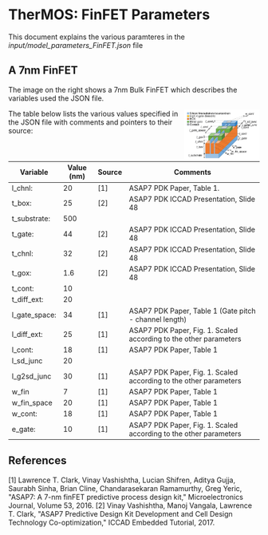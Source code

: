 # TherMOS: FinFET Parameters

This document explains the various paramteres in the
*input/model_parameters_FinFET.json* file

## A 7nm FinFET

The image on the right shows a 7nm Bulk FinFET which describes the variables
used the JSON file.

<img align = "right" width="30%" src="doc/image/Bulk_FinFET.png">

The table below lists the various values specified in the JSON file with
comments and pointers to their source:


| Variable      	| Value (nm) 	| Source 	| Comments                                                          	|
|---------------	|------------	|--------	|-------------------------------------------------------------------	|
| l_chnl:       	| 20         	| [1]    	| ASAP7 PDK Paper, Table 1.                                         	|
| t_box:        	| 25         	| [2]    	| ASAP7 PDK ICCAD Presentation, Slide 48                            	|
| t_substrate:  	| 500        	|        	|                                                                   	|
| t_gate:       	| 44         	| [2]    	| ASAP7 PDK ICCAD Presentation, Slide 48                            	|
| t_chnl:       	| 32         	| [2]    	| ASAP7 PDK ICCAD Presentation, Slide 48                            	|
| t_gox:        	| 1.6        	| [2]    	| ASAP7 PDK ICCAD Presentation, Slide 48                            	|
| t_cont:       	| 10         	|        	|                                                                   	|
| t_diff_ext:   	| 20         	|        	|                                                                   	|
| l_gate_space: 	| 34         	| [1]    	| ASAP7 PDK Paper, Table 1 (Gate pitch - channel  length)           	|
| l_diff_ext:   	| 25         	| [1]    	| ASAP7 PDK Paper, Fig. 1. Scaled according to the other parameters 	|
| l_cont:       	| 18         	| [1]    	| ASAP7 PDK Paper, Table 1                                          	|
| l_sd_junc     	| 20         	|        	|                                                                   	|
| l_g2sd_junc   	| 30         	| [1]    	| ASAP7 PDK Paper, Fig. 1. Scaled according to the other parameters 	|
| w_fin         	| 7          	| [1]    	| ASAP7 PDK Paper, Table 1                                          	|
| w_fin_space   	| 20         	| [1]    	| ASAP7 PDK Paper, Table 1                                          	|
| w_cont:       	| 18         	| [1]    	| ASAP7 PDK Paper, Table 1                                          	|
| e_gate:       	| 10         	| [1]    	| ASAP7 PDK Paper, Fig. 1. Scaled according to the other parameters 	|

## References
[1] Lawrence T. Clark, Vinay Vashishtha, Lucian Shifren, Aditya Gujja, Saurabh Sinha, Brian Cline, Chandarasekaran Ramamurthy, Greg Yeric,
"ASAP7: A 7-nm finFET predictive process design kit," Microelectronics Journal, Volume 53, 2016.
[2] Vinay Vashishtha, Manoj Vangala, Lawrence T. Clark, "ASAP7 Predictive Design
Kit Development and Cell Design Technology Co-optimization," ICCAD Embedded
Tutorial, 2017.

